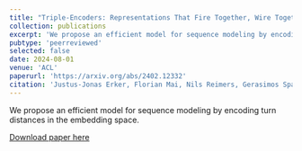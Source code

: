 ```yaml
---
title: "Triple-Encoders: Representations That Fire Together, Wire Together"
collection: publications
excerpt: 'We propose an efficient model for sequence modeling by encoding turn distances in the embedding space.'
pubtype: 'peerreviewed'
selected: false
date: 2024-08-01
venue: 'ACL'
paperurl: 'https://arxiv.org/abs/2402.12332'
citation: 'Justus-Jonas Erker, Florian Mai, Nils Reimers, Gerasimos Spanakis, and Iryna Gurevych (2024). &quot;Triple-Encoders: Representations That Fire Together, Wire Together.&quot; <i>ACL 2024</i>.'
---
```

We propose an efficient model for sequence modeling by encoding turn distances in the embedding space.

[Download paper here](https://arxiv.org/abs/2402.12332)